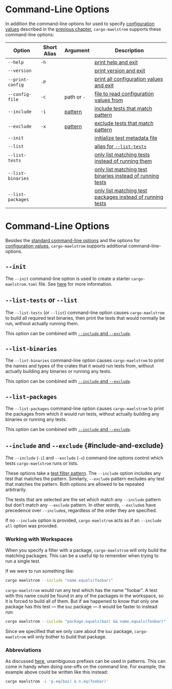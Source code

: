# Command-Line Options

In addition the command-line options for used to specify [configuration
values](../config.md) described in the [previous chapter](config.md),
`cargo-maelstrom` supports these command-line options:

Option                                                      | Short Alias | Argument             | Description
------------------------------------------------------------|-------------|----------------------|------------
<span style="white-space: nowrap;">`--help`</span>          | `-h`        |                      | [print help and exit](../common-cli.md#--help)
<span style="white-space: nowrap;">`--version`</span>       |             |                      | [print version and exit](../common-cli.md#--version)
<span style="white-space: nowrap;">`--print-config`</span>  | `-P`        |                      | [print all configuration values and exit](../common-cli.md#--print-config)
<span style="white-space: nowrap;">`--config-file`</span>   | `-c`        | path or `-`          | [file to read configuration values from](../common-cli.md#--config-file)
<span style="white-space: nowrap;">`--include`</span>       | `-i`        | [pattern](filter.md) | [include tests that match pattern](#--include-and---exclude)
<span style="white-space: nowrap;">`--exclude`</span>       | `-x`        | [pattern](filter.md) | [exclude tests that match pattern](#--include-and---exclude)                                                  
<span style="white-space: nowrap;">`--init`</span>          |             |                      | [initialize test metadata file](#--init)
<span style="white-space: nowrap;">`--list`</span>          |             |                      | [alias for `--list-tests`](#--list-tests-or---list)
<span style="white-space: nowrap;">`--list-tests`</span>    |             |                      | [only list matching tests instead of running them](#--list-tests-or---list)
<span style="white-space: nowrap;">`--list-binaries`</span> |             |                      | [only list matching test binaries instead of running tests](#--list-binaries)
<span style="white-space: nowrap;">`--list-packages`</span> |             |                      | [only list matching test packages instead of running tests](#--list-packages)

# Command-Line Options

Besides the [standard command-line options](../standard-cli.md) and the options for [configuration values](config.md),
`cargo-maelstrom` supports additional command-line-options.

## `--init`

The `--init` command-line option is used to create a starter
`cargo-maelstrom.toml` file. See [here](spec/initializing.html) for more
information.

## `--list-tests` or `--list`

The `--list-tests` (or `--list`) command-line option causes `cargo-maelstrom`
to build all required test binaries, then print the tests that would normally
be run, without actually running them.

This option can be combined with [`--include` and `--exclude`](#include-and-exclude).

## `--list-binaries`

The `--list-binaries` command-line option causes `cargo-maelstrom` to print the
names and types of the crates that it would run tests from, without actually
building any binaries or running any tests.

This option can be combined with [`--include` and `--exclude`](#include-and-exclude).

## `--list-packages`

The `--list-packages` command-line option causes `cargo-maelstrom` to print the
packages from which it would run tests, without actually building any binaries
or running any tests.

This option can be combined with [`--include` and `--exclude`](#include-and-exclude).

## `--include` and `--exclude` {#include-and-exclude}

The `--include` (`-i`) and `--exclude` (`-x`) command-line options control which tests
`cargo-maelstrom` runs or lists.

These options take a [test filter pattern](filter.md). The `--include` option
includes any test that matches the pattern. Similarly, `--exclude` pattern
excludes any test that matches the pattern. Both options are allowed to be
repeated arbitrarily.

The tests that are selected are the set which match any `--include` pattern but
don't match any `--exclude` pattern. In other words, `--exclude`s have precedence
over `--include`s, regardless of the order they are specified.

If no `--include` option is provided, `cargo-maelstrom` acts as if an
`--include all` option was provided.

### Working with Workspaces

When you specify a filter with a package, `cargo-maelstrom` will only build the
matching packages. This can be a useful tip to remember when trying to run a
single test.

If we were to run something like:
```bash
cargo maelstrom --include "name.equals(foobar)"
```

`cargo-maelstrom` would run any test which has the name "foobar". A test with
this name could be found in any of the packages in the workspace, so it is
forced to build all of them. But if we happened to know that only one package has
this test &mdash; the `baz` package &mdash; it would be faster to instead run:

```bash
cargo maelstrom --include "package.equals(baz) && name.equals(foobar)"
```

Since we specified that we only care about the `baz` package, `cargo-maelstrom`
will only bother to build that package.

### Abbreviations

As discussed [here](filter.md#abbreviations), unambiguous prefixes can be used
in patterns. This can come in handy when doing one-offs on the command line.
For example, the example above could be written like this instead:

```bash
cargo maelstrom -i 'p.eq(baz) & n.eq(foobar)'
```
